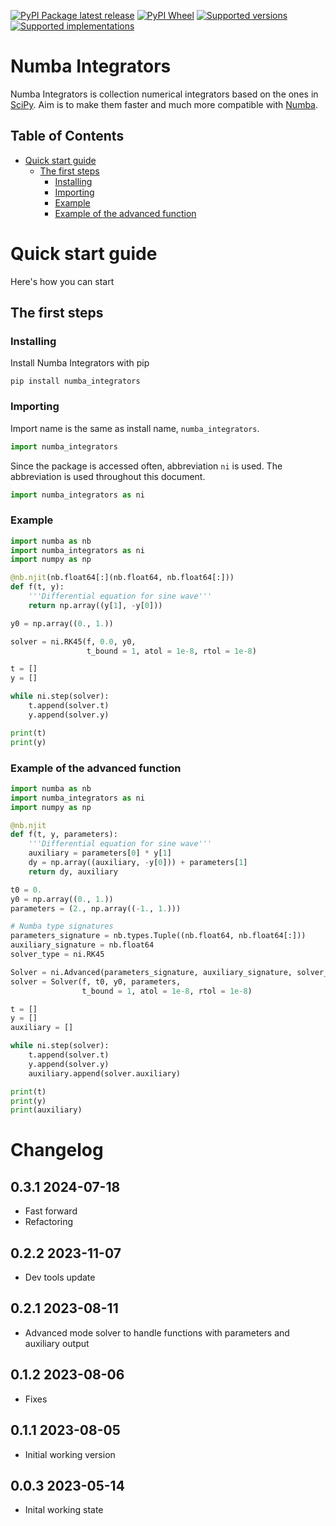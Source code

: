 [![PyPI Package latest release](https://img.shields.io/pypi/v/numba_integrators.svg)][1]
[![PyPI Wheel](https://img.shields.io/pypi/wheel/numba_integrators.svg)][1]
[![Supported versions](https://img.shields.io/pypi/pyversions/numba_integrators.svg)][1]
[![Supported implementations](https://img.shields.io/pypi/implementation/numba_integrators.svg)][1]

# Numba Integrators <!-- omit in toc -->

Numba Integrators is collection numerical integrators based on the ones in [SciPy][2]. Aim is to make them faster and much more compatible with [Numba][3].

## Table of Contents <!-- omit in toc -->

- [Quick start guide](#quick-start-guide)
    - [The first steps](#the-first-steps)
        - [Installing](#installing)
        - [Importing](#importing)
        - [Example](#example)
        - [Example of the advanced function](#example-of-the-advanced-function)

# Quick start guide

Here's how you can start

## The first steps

### Installing

Install Numba Integrators with pip

```
pip install numba_integrators
```

### Importing

Import name is the same as install name, `numba_integrators`.

```python
import numba_integrators
```

Since the package is accessed often,  abbreviation `ni` is used. The abbreviation is used throughout this document.

```python
import numba_integrators as ni
```

### Example

```python
import numba as nb
import numba_integrators as ni
import numpy as np

@nb.njit(nb.float64[:](nb.float64, nb.float64[:]))
def f(t, y):
    '''Differential equation for sine wave'''
    return np.array((y[1], -y[0]))

y0 = np.array((0., 1.))

solver = ni.RK45(f, 0.0, y0,
                 t_bound = 1, atol = 1e-8, rtol = 1e-8)

t = []
y = []

while ni.step(solver):
    t.append(solver.t)
    y.append(solver.y)

print(t)
print(y)

```

### Example of the advanced function

```python
import numba as nb
import numba_integrators as ni
import numpy as np

@nb.njit
def f(t, y, parameters):
    '''Differential equation for sine wave'''
    auxiliary = parameters[0] * y[1]
    dy = np.array((auxiliary, -y[0])) + parameters[1]
    return dy, auxiliary

t0 = 0.
y0 = np.array((0., 1.))
parameters = (2., np.array((-1., 1.)))

# Numba type signatures
parameters_signature = nb.types.Tuple((nb.float64, nb.float64[:]))
auxiliary_signature = nb.float64
solver_type = ni.RK45

Solver = ni.Advanced(parameters_signature, auxiliary_signature, solver_type)
solver = Solver(f, t0, y0, parameters,
                t_bound = 1, atol = 1e-8, rtol = 1e-8)

t = []
y = []
auxiliary = []

while ni.step(solver):
    t.append(solver.t)
    y.append(solver.y)
    auxiliary.append(solver.auxiliary)

print(t)
print(y)
print(auxiliary)

```

# Changelog <!-- omit in toc -->

## 0.3.1 2024-07-18 <!-- omit in toc -->

- Fast forward
- Refactoring

## 0.2.2 2023-11-07 <!-- omit in toc -->

- Dev tools update

## 0.2.1 2023-08-11 <!-- omit in toc -->

- Advanced mode solver to handle functions with parameters and auxiliary output

## 0.1.2 2023-08-06 <!-- omit in toc -->

- Fixes

## 0.1.1 2023-08-05 <!-- omit in toc -->

- Initial working version

## 0.0.3 2023-05-14 <!-- omit in toc -->

- Inital working state

[1]: <https://pypi.org/project/numba_integrators> "Project PyPI page"
[2]: <https://scipy.org/> "SciPy organisation homepage"
[3]: <https://numba.pydata.org> "Numba organisation homepage"
